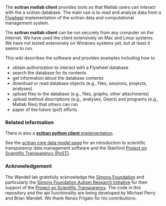 The **scitran matlab client** provides tools so that Matlab users can interact with the a scitran database. The main use is to read and analyze data from a [Flywheel](https://flywheel.io) implementation of the scitran data and computational management system.

The **scitran matlab client** can be run securely from any computer on the Internet. We have used the client extensively on Mac and Linux systems.  We have not tested extensively on Windows systems yet, but at least it seems to run.

This wiki describes the software and provides examples including how to

* obtain authorization to interact with a Flywheel database
* search the database for its contents
* get information about the database contents
* download or read database objects (e.g., files, sessions, projects, analyses)
* upload files to the database (e.g., files, graphs, other attachments)
* upload method descriptions (e.g., analyses, Gears) and programs (e.g., Matlab files) that others can run
* paper of the future (pof) efforts


### Related information

There is also a [**scitran python client** implementation](https://github.com/scitran/python-client).

See the [scitran core data model page](https://github.com/scitran/core/wiki/Data-Model) for an introduction to scientific transparency data management software and the Stanford [Project on Scientific Transparency (PoST)](http://post.stanford.edu). 

### Acknowledgement

The Wandell lab gratefully acknowledge the [Simons Foundation](https://www.simonsfoundation.org/) and particularly the [Simons Foundation Autism Research Initiative](https://sfari.org/) for their support of the [Project on Scientific Transparency](http://post.stanford.edu).  The code in this repository and the api functionality are being developed by Michael Perry and Brian Wandell.  We thank Renzo Frigato for his contributions.
